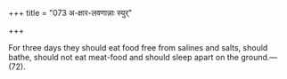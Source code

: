 +++
title = "073 अ-क्षार-लवणान्नाः स्युर्"

+++

For three days they should eat food free from salines and salts, should bathe, should not eat meat-food and should sleep apart on the ground.—(72).